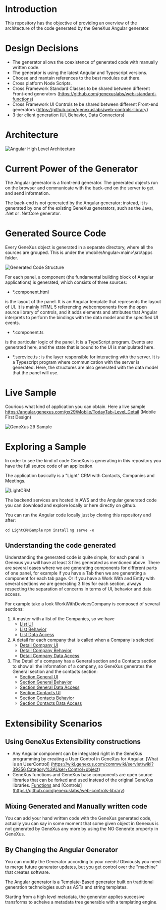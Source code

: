 # Introduction

This repository has the objective of providing an overview of the architecture of the code generated by the GeneXus Angular generator.

# Design Decisions

- The generator allows the coexistence of generated code with manually written code.
- The generator is using the latest Angular and Typescript versions.
- Choose and mantain references to the best modules out there.
- Cross platform Node Scripts.
- Cross Framework Standard Classes to be shared between different Front-end generators (https://github.com/genexuslabs/web-standard-functions)
- Cross Framework UI Controls te be shared between different Front-end generators (https://github.com/genexuslabs/web-controls-library)
- 3 tier client generation (UI, Behavior, Data Connectors)

# Architecture 

![Angular High Level Architecture](architectureAngular.png) 


# Current Power of the Generator

The Angular generator is a front-end generator. The generated objects run on the browser and communicate with the back-end on the server to get and send information.

The back-end is not generated by the Angular generator; instead, it is generated by one of the existing GeneXus generators, such as the Java, .Net or .NetCore generator. 

# Generated Source Code

Every GeneXus object is generated in a separate directory, where all the sources are grouped. This is under the <Model directory>\mobile\Angular\<main>\src\apps folder.
  
 ![Generated Code Structure](codeStructure.png)

 For each panel, a component (the fundamental building block of Angular applications) is generated, which consists of three sources:

- *.component.html 

is the layout of the panel. It is an Angular template that represents the layout of UI. It is mainly HTML 5 referencing webcomponents from the open source library of controls, and it adds elements and attributes that Angular interprets to perform the bindings with the data model and the specified UI events.

- *.component.ts 

is the particular logic of the panel. It is a TypeScript program. Events are generated here, and the state that is bound to the UI is manipulated here.

- *.sercvice.ts : is the layer responsible for interacting with the server. It is a Typescript program where communication with the server is generated. Here, the structures are also generated with the data model that the panel will use.


# Live Sample

Courious what kind of application you can obtain. Here a live sample https://angular.genexus.com/gx29/Mobile/TodayTab-Level_Detail (Mobile First Design)

![GeneXus 29 Sample](gx29.png)

# Exploring a Sample

In order to see the kind of code GeneXus is generating in this repository you have the full source code of an application. 

The application basically is a "Light" CRM with Contacts, Companies and Meetings. 

![LightCRM](lightCRM.png)

The backend services are hosted in AWS and the Angular generated code you can download and explore locally or here directly on github.

You can run the Angular code locally just by cloning this repository and after:

`
cd LightCRMSample
`
`
npm install
`
`
ng serve -o
`

## Understanding the code generated

Understanding the generated code is quite simple, for each panel in Genexus you will have at least 3 files generated as mentioned above.
There are several cases where we are generating components for different parts of one panel, for example if you have a Tab then we are generating a component for each tab page.
Or if you have a Work With and Entity with several sections we are generating 3 files for each section, always respecting the separation of concerns in terms of UI, behavior and data access.

For example take a look WorkWithDevicesCompany  is composed of several sections:

1) A master with a list of the Companies, so we have 
    - [List UI](LightCRMSample/src/app/WorkWithDevicesCompany/workwithdevicescompany_company_list.component.html)
    - [List Behavior](LightCRMSample/src/app/WorkWithDevicesCompany/workwithdevicescompany_company_list.component.ts)
    - [List Data Access](LightCRMSample/src/app/WorkWithDevicesCompany/workwithdevicescompany_company_list.service.ts)
2) A detail for each company that is called when a Company is selected 
    - [Detail Company UI](LightCRMSample/src/app/WorkWithDevicesCompany/workwithdevicescompany_company_detail.component.html)
    - [Detail Company Behavior](LightCRMSample/src/app/WorkWithDevicesCompany/workwithdevicescompany_company_detail.component.ts)
    - [Detail Company Data Access](LightCRMSample/src/app/WorkWithDevicesCompany/workwithdevicescompany_company_detail.service.ts)
3) The Detail of a company has a General section and a Contacts section to show all the information of a company, so GeneXus generates the General section and the contacts section:
     - [Section General UI](LightCRMSample/src/app/WorkWithDevicesCompany/workwithdevicescompany_company_section_general.component.html)
     - [Section General Behavior](LightCRMSample/src/app/WorkWithDevicesCompany/workwithdevicescompany_company_section_general.component.ts)
     - [Section General Data Access](LightCRMSample/src/app/WorkWithDevicesCompany/workwithdevicescompany_company_section_general.service.ts)
     - [Section Contacts UI](LightCRMSample/src/app/WorkWithDevicesCompany/workwithdevicescompany_company_section_contact.component.html)
     - [Section Contacts Behavior](LightCRMSample/src/app/WorkWithDevicesCompany/workwithdevicescompany_company_section_contact.component.ts)
     - [Section Contacts Data Access](LightCRMSample/src/app/WorkWithDevicesCompany/workwithdevicescompany_company_section_contact.service.ts)
     
     
# Extensibility Scenarios

## Using GeneXus Extensibility constructions

- Any Angular component can be integrated right in the GeneXus programming by creating a User Control in GeneXus for Angular. [What is an UserControl] (https://wiki.genexus.com/commwiki/servlet/wiki?39356,Category%3AUser+Control+object)
- GeneXus functions and GeneXus base components are open source libraries that can be forked and used instead of the original GeneXus libraries.
[Functions](https://github.com/genexuslabs/web-standard-functions)  and [Controls] (https://github.com/genexuslabs/web-controls-library)

## Mixing Generated and Manually written code

You can add your hand written code with the GeneXus generated code, actually you can say in some moment that some given object in Genexus is not generated by GeneXus any more by using the NO Generate property in GeneXus.

## By Changing the Angular Generator

You can modify the Generator according to your needs! Obviously you need to merge future generator updates, but you get control over the "machine" that creates software.

The Angular generator is a Template-Based generator built on traditional generation technologies such as ASTs and string templates. 

Starting from a high level metadata, the generator applies succesive transforms to acheive a metadata tree generable with a templating engine.



